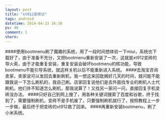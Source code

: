 ```yaml
---
layout: post
title: "xt912变砖记"
tags: android
datetime: 2014-04-23 16:30
pv: 40
comment: 1
share: 
---
```


####使用bootmenu刷了魔趣的系统，用了一段时间想体验一下miui，系统也下载好了，由于准备不充分，又把bootmenu重新安装了一次，这就是xt912变砖的导火索，由于才能重复安装，重复安装会破坏bootmenu的核功能，导致bootmenu不能引导系统，就这样关机以后不能重新进入系统。
####去淘宝咨询卖家，卖家说可以发回去重新刷机，我一想这来回耽搁好几天的时间，就问能不能跟我说一下怎么刷机的，我自己刷。店家回复说他们是去外面找专业的刷机人士代刷机，他们并不知道怎么刷机，那我说算了！又找另一家问一问，直接回复手机变砖没办法。
####只好自己到网上搜了，用各种关键词搜索了百度和谷歌，终于找到了，需要强制刷机，变砖不是手机废了，只要强制刷机就行了，按照教程上一步一步做，最后终于把变砖的xt912救了回来。
####再重新安装bootmenu，刷了小米系统。


